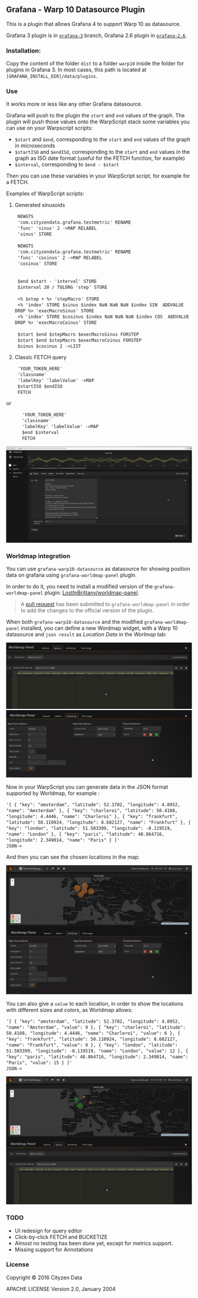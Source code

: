 ## Grafana - Warp 10 Datasource Plugin

This is a plugin that allows Grafana 4 to support Warp 10 as datasource.

Grafana 3 plugin is in [`grafana-3`](https://github.com/cityzendata/grafana-warp10/tree/grafana-3) branch, Grafana 2.6 plugin in [`grafana-2.6`](https://github.com/cityzendata/grafana-warp10/tree/grafana-2.6).


### Installation:

Copy the content of the folder `dist` to a folder `warp10` inside the folder for plugins in Grafana 3.
In most cases,  this path is located at `[GRAFANA_INSTALL_DIR]/data/plugins`.


### Use

It works more or less like any other Grafana datasource.

Grafana will push to the plugin the `start` and `end` values of the graph.
The plugin will push those values onto the WarpScript stack some variables you can use on your Warpscript scripts:

* `$start` and `$end`, corresponding to the `start` and `end` values of the graph in microseconds
* `$startISO` and `$endISO`, corresponding to the `start` and `end` values in the graph as ISO date format
(useful for the FETCH function, for example)
* `$interval`, corresponding to `$end - $start`


Then you can use these variables in your WarpScript script, for example
for a FETCH.

Examples of WarpScript scripts:

1. Generated sinusoids


        NEWGTS  
        'com.cityzendata.grafana.testmetric' RENAME
        'func' 'sinus' 2 ->MAP RELABEL  
        'sinus' STORE  

        NEWGTS  
        'com.cityzendata.grafana.testmetric' RENAME
        'func' 'cosinus' 2 ->MAP RELABEL  
        'cosinus' STORE  


        $end $start - 'interval' STORE
        $interval 20 / TOLONG 'step' STORE  

        <% $step + %> 'stepMacro' STORE
        <% 'index' STORE $sinus $index NaN NaN NaN $index SIN  ADDVALUE DROP %> 'execMacroSinus' STORE
        <% 'index' STORE $cosinus $index NaN NaN NaN $index COS  ADDVALUE DROP %> 'execMacroCoinus' STORE  

        $start $end $stepMacro $execMacroSinus FORSTEP
        $start $end $stepMacro $execMacroCoinus FORSTEP
        $sinus $cosinus 2 ->LIST  


1. Classic FETCH query


        'YOUR_TOKEN_HERE'
        'classname'
        'labelKey' 'labelValue' ->MAP
        $startISO $endISO
        FETCH

  or  


          'YOUR_TOKEN_HERE'
          'classname'
          'labelKey' 'labelValue' ->MAP
          $end $interval
          FETCH  

![Warp10-grafana plugin](warp10-grafana.png)


### Worldmap integration

You can use `grafana-warp10-datasource` as datasource for showing position data on grafana using `grafana-worldmap-panel` plugin.

In order to do it, you need to install a modified version of the `grafana-worldmap-panel` plugin: [LostInBrittany/worldmap-panel](https://github.com/LostInBrittany/worldmap-panel).

> A [pull request](https://github.com/grafana/worldmap-panel/pull/104) has been submitted to `grafana-worldmap-panel` in order to 
add the changes to the official version of the plugin.

When both `grafana-warp10-datasource` and the modified `grafana-worldmap-panel` installed, you can define a new Wordmap widget,
with a Warp&nbsp;10 datasource and `json result` as *Location Data* in the *Worlmap* tab:

![Warp&nbsp;10 datasource](./assets/README-worldmap-datasource-tab.jpg)
![`json result` as *Location Data* in the *Worlmap* tab](./assets/README-worldmap-worldmap-tab.jpg)

Now in your WarpScript you can generate data in the JSON format supported by Worldmap, for example :

```
'[ { "key": "amsterdam", "latitude": 52.3702, "longitude": 4.8952, "name": "Amsterdam" }, { "key": "charleroi", "latitude": 50.4108, "longitude": 4.4446, "name": "Charleroi" }, { "key": "frankfurt", "latitude": 50.110924, "longitude": 8.682127, "name": "Frankfurt" }, { "key": "london", "latitude": 51.503399, "longitude": -0.119519, "name": "London" }, { "key": "paris", "latitude": 48.864716, "longitude": 2.349014, "name": "Paris" } ]'
JSON->
```

And then you can see the chosen locations in the map:

![Worlmap view without values](./assets/README-worldmap-view-without-values.jpg)

You can also give a `value` to each location, in order to show the locations with different sizes and colors, as Worldmap allows:

```
'[ { "key": "amsterdam", "latitude": 52.3702, "longitude": 4.8952, "name": "Amsterdam", "value": 9 }, { "key": "charleroi", "latitude": 50.4108, "longitude": 4.4446, "name": "Charleroi", "value": 6 }, { "key": "frankfurt", "latitude": 50.110924, "longitude": 8.682127, "name": "Frankfurt", "value": 9 }, { "key": "london", "latitude": 51.503399, "longitude": -0.119519, "name": "London", "value": 12 }, { "key": "paris", "latitude": 48.864716, "longitude": 2.349014, "name": "Paris", "value": 15 } ]'
JSON->
```

![Worlmap view with values](./assets/README-worldmap-view-with-values.jpg)



### TODO


* UI redesign for query editor
* Click-by-click FETCH and BUCKETIZE
* Almost no testing has been done yet, except for metrics support.
* Missing support for Annotations


### License


Copyright &copy; 2016 Cityzen Data

APACHE LICENSE Version 2.0, January 2004
